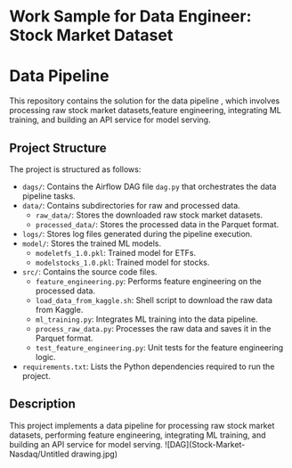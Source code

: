 # Work Sample for Data Engineer: Stock Market Dataset
# Data Pipeline

This repository contains the solution for the data pipeline , which involves processing raw stock market datasets,feature engineering, integrating ML training, and building an API service for model serving.

## Project Structure

The project is structured as follows:

- `dags/`: Contains the Airflow DAG file `dag.py` that orchestrates the data pipeline tasks.
- `data/`: Contains subdirectories for raw and processed data.
  - `raw_data/`: Stores the downloaded raw stock market datasets.
  - `processed_data/`: Stores the processed data in the Parquet format.
- `logs/`: Stores log files generated during the pipeline execution.
- `model/`: Stores the trained ML models.
  - `modeletfs_1.0.pkl`: Trained model for ETFs.
  - `modelstocks_1.0.pkl`: Trained model for stocks.
- `src/`: Contains the source code files.
  - `feature_engineering.py`: Performs feature engineering on the processed data.
  - `load_data_from_kaggle.sh`: Shell script to download the raw data from Kaggle.
  - `ml_training.py`: Integrates ML training into the data pipeline.
  - `process_raw_data.py`: Processes the raw data and saves it in the Parquet format.
  - `test_feature_engineering.py`: Unit tests for the feature engineering logic.
- `requirements.txt`: Lists the Python dependencies required to run the project.
## Description
This project implements a data pipeline for processing raw stock market datasets, performing feature engineering, integrating ML training, and building an API service for model serving.
![DAG](Stock-Market-Nasdaq/Untitled drawing.jpg)
